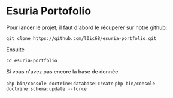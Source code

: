 # Esuria Portofolio

Pour lancer le projet, il faut d'abord le récuperer sur notre github: 

`git clone https://github.com/l0ic68/esuria-portfolio.git`

Ensuite 

`cd esuria-portfolio`

Si vous n'avez pas encore la base de donnée

`php bin/console doctrine:database:create`
`php bin/console doctrine:schema:update --force`





